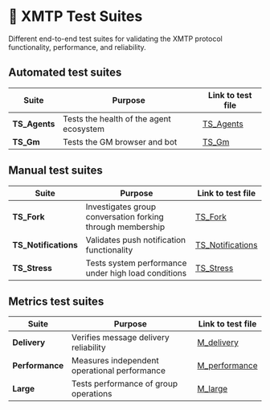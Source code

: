 # 🧪 XMTP Test Suites

Different end-to-end test suites for validating the XMTP protocol functionality, performance, and reliability.

## Automated test suites

| Suite         | Purpose                                 | Link to test file         |
| ------------- | --------------------------------------- | ------------------------- |
| **TS_Agents** | Tests the health of the agent ecosystem | [TS_Agents](./TS_Agents/) |
| **TS_Gm**     | Tests the GM browser and bot            | [TS_Gm](./TS_Gm/)         |

## Manual test suites

| Suite                | Purpose                                                    | Link to test file                       |
| -------------------- | ---------------------------------------------------------- | --------------------------------------- |
| **TS_Fork**          | Investigates group conversation forking through membership | [TS_Fork](./TS_Fork/)                   |
| **TS_Notifications** | Validates push notification functionality                  | [TS_Notifications](./TS_Notifications/) |
| **TS_Stress**        | Tests system performance under high load conditions        | [TS_Stress](./TS_Stress/)               |

## Metrics test suites

| Suite           | Purpose                                      | Link to test file                       |
| --------------- | -------------------------------------------- | --------------------------------------- |
| **Delivery**    | Verifies message delivery reliability        | [M_delivery](./metrics/delivery/)       |
| **Performance** | Measures independent operational performance | [M_performance](./metrics/performance/) |
| **Large**       | Tests performance of group operations        | [M_large](./metrics/large/)             |
